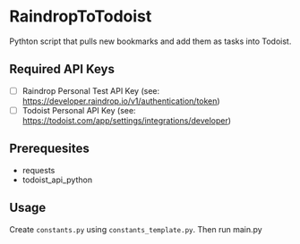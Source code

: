 # RaindropToTodoist
Pythton script that pulls new bookmarks and add them as tasks into Todoist.

## Required API Keys
- [ ] Raindrop Personal Test API Key (see: https://developer.raindrop.io/v1/authentication/token)
- [ ] Todoist Personal API Key (see: https://todoist.com/app/settings/integrations/developer)

## Prerequesites 
* requests
* todoist_api_python

## Usage
Create `constants.py` using `constants_template.py`. Then run main.py